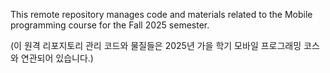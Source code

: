 This remote repository manages code and materials related to the Mobile programming course for the Fall 2025 semester.

(이 원격 리포지토리 관리 코드와 물질들은 2025년 가을 학기 모바일 프로그래밍 코스와 연관되어 있습니다.)


